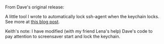 From Dave's original release:

A little tool I wrote to automatically lock ssh-agent when the keychain locks.  See more at [this blog post][1].

[1]: http://www.dribin.org/dave/blog/archives/2007/11/28/securing_ssh_agent/

Keith's note:
I have modified (with my friend Lena's help) Dave's code to pay attention to screensaver start and lock the keychain.
